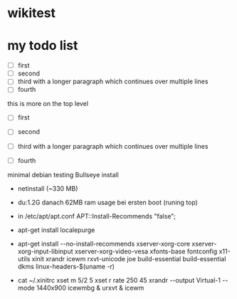 wikitest
========

# my todo list

  - [ ] first
  - [ ] second
  - [ ] third with a longer paragraph 
        which continues
        over multiple lines
  - [ ] fourth

this is more on the top level

- [ ] first
- [ ] second
- [ ] third with a longer paragraph 
      which continues
      over multiple lines
- [ ] fourth


minimal debian testing Bullseye install
  - netinstall (~330 MB)
  - du:1.2G danach 62MB ram usage bei ersten boot (runing top)
  - in  /etc/apt/apt.conf   APT::Install-Recommends "false";
  - apt-get install localepurge 
  - apt-get install --no-install-recommends xserver-xorg-core xserver-xorg-input-libinput xserver-xorg-video-vesa xfonts-base fontconfig x11-utils xinit xrandr 
                     icewm  rxvt-unicode joe build-essential build-essential dkms linux-headers-$(uname -r)
 
    
    
  - cat ~/.xinitrc
    xset m 5/2 5
    xset r rate 250 45
    xrandr --output Virtual-1 --mode 1440x900
    icewmbg &
    urxvt &
    icewm
    
   
  
